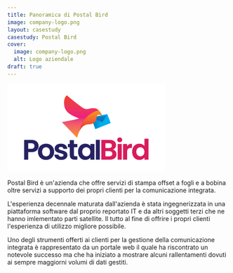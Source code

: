 ```yaml
---
title: Panoramica di Postal Bird
image: company-logo.png
layout: casestudy
casestudy: Postal Bird
cover: 
  image: company-logo.png
  alt: Logo aziendale
draft: true
---
```


![Postal Bird logo](company-logo.png)

Postal Bird è un'azienda che offre servizi di stampa offset a fogli e a bobina oltre servizi a supporto dei propri clienti per la comunicazione integrata.

L'esperienza decennale maturata dall'azienda è stata ingegnerizzata in una piattaforma software dal proprio reportato IT e da altri soggetti terzi che ne hanno imlementato parti satellite. Il tutto al fine di offrire i propri clienti l'esperienza di utilizzo migliore possibile.

Uno degli strumenti offerti ai clienti per la gestione della comunicazione integrata è rappresentato da un portale web il quale ha riscontrato un notevole successo ma che ha iniziato a mostrare alcuni rallentamenti dovuti ai sempre maggiorni volumi di dati gestiti.
